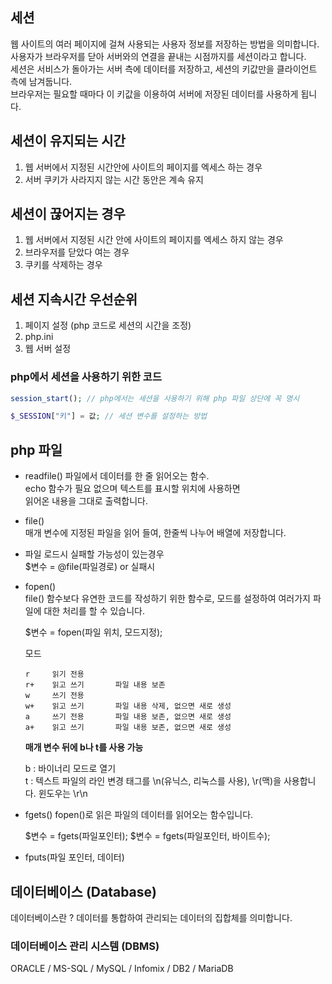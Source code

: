 ## 세션

웹 사이트의 여러 페이지에 걸쳐 사용되는 사용자 정보를 저장하는 방법을 의미합니다.  
사용자가 브라우저를 닫아 서버와의 연결을 끝내는 시점까지를 세션이라고 합니다.  
세션은 서비스가 돌아가는 서버 측에 데이터를 저장하고, 세션의 키값만을 클라이언트 측에 남겨둡니다.  
브라우저는 필요할 때마다 이 키값을 이용하여 서버에 저장된 데이터를 사용하게 됩니다.

## 세션이 유지되는 시간

1. 웹 서버에서 지정된 시간안에 사이트의 페이지를 엑세스 하는 경우
2. 서버 쿠키가 사라지지 않는 시간 동안은 계속 유지

## 세션이 끊어지는 경우

1. 웹 서버에서 지정된 시간 안에 사이트의 페이지를 엑세스 하지 않는 경우
2. 브라우저를 닫았다 여는 경우
3. 쿠키를 삭제하는 경우

## 세션 지속시간 우선순위

1. 페이지 설정 (php 코드로 세션의 시간을 조정)
2. php.ini
3. 웹 서버 설정

### php에서 세션을 사용하기 위한 코드

```php
session_start(); // php에서는 세션을 사용하기 위해 php 파일 상단에 꼭 명시

$_SESSION["키"] = 값; // 세션 변수를 설정하는 방법
```

## php 파일

- readfile()
  파일에서 데이터를 한 줄 읽어오는 함수.  
  echo 함수가 필요 없으며 텍스트를 표시할 위치에 사용하면  
  읽어온 내용을 그대로 출력합니다.

- file()  
  매개 변수에 지정된 파일을 읽어 들여, 한줄씩 나누어 배열에 저장합니다.

- 파일 로드시 실패할 가능성이 있는경우  
  \$변수 = @file(파일경로) or 실패시

- fopen()  
  file() 함수보다 유연한 코드를 작성하기 위한 함수로, 모드를 설정하여 여러가지 파일에 대한 처리를 할 수 있습니다.

  \$변수 = fopen(파일 위치, 모드지정);

  모드

  ```
  r     읽기 전용
  r+    읽고 쓰기       파일 내용 보존
  w     쓰기 전용
  w+    읽고 쓰기       파일 내용 삭제, 없으면 새로 생성
  a     쓰기 전용       파일 내용 보존, 없으면 새로 생성
  a+    읽고 쓰기       파일 내용 보존, 없으면 새로 생성
  ```

  **매개 변수 뒤에 b나 t를 사용 가능**

  b : 바이너리 모드로 열기  
  t : 텍스트 파일의 라인 변경 태그를 \n(유닉스, 리눅스를 사용), \r(맥)을 사용합니다. 윈도우는 \r\n

- fgets()
  fopen()로 읽은 파일의 데이터를 읽어오는 함수입니다.

  $변수 = fgets(파일포인터);
  $변수 = fgets(파일포인터, 바이트수);

- fputs(파일 포인터, 데이터)

## 데이터베이스 (Database)

데이터베이스란 ? 데이터를 통합하여 관리되는 데이터의 집합체를 의미합니다.

### 데이터베이스 관리 시스템 (DBMS)

ORACLE / MS-SQL / MySQL / Infomix / DB2 / MariaDB 

